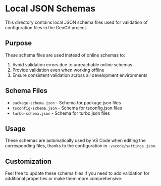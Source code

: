 # Local JSON Schemas

This directory contains local JSON schema files used for validation of configuration files in the GenCV project.

## Purpose

These schema files are used instead of online schemas to:

1. Avoid validation errors due to unreachable online schemas
2. Provide validation even when working offline
3. Ensure consistent validation across all development environments

## Schema Files

- `package-schema.json` - Schema for package.json files
- `tsconfig-schema.json` - Schema for tsconfig.json files
- `turbo-schema.json` - Schema for turbo.json files

## Usage

These schemas are automatically used by VS Code when editing the corresponding files, thanks to the configuration in `.vscode/settings.json`.

## Customization

Feel free to update these schema files if you need to add validation for additional properties or make them more comprehensive.
